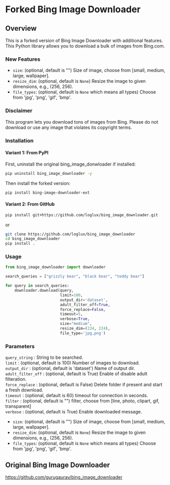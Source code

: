 # Forked Bing Image Downloader
## Overview
This is a forked version of Bing Image Downloader with additional features. This Python library allows you to download a bulk of images from Bing.com.

### New Features
- `size`: (optional, default is "") Size of image, choose from [small, medium, large, wallpaper].
- `resize_dim`: (optional, default is `None`) Resize the image to given dimensions, e.g., (256, 256).
- `file_types`: (optional, default is `None` which means all types) Choose from 'jpg', 'png', 'gif', 'bmp'.

### Disclaimer
This program lets you download tons of images from Bing.
Please do not download or use any image that violates its copyright terms. 

### Installation <br />

#### Variant 1: From PyPI

First, uninstall the original bing_image_donwloader if installed:
```bash
pip uninstall bing_image_downloader -y
````
Then install the forked version:
```bash
pip install bing-image-downloader-ext
```
#### Variant 2: From GitHub
```bash
pip install git+https://github.com/loglux/bing_image_downloader.git
```
or 
```bash
git clone https://github.com/loglux/bing_image_downloader
cd bing_image_downloader
pip install .
```
### Usage <br />
```python
from bing_image_downloader import downloader

search_queries = ["grizzly bear", "black bear", "teddy bear"]

for query in search_queries:
    downloader.download(query, 
                        limit=100,  
                        output_dir='dataset', 
                        adult_filter_off=True, 
                        force_replace=False, 
                        timeout=5, 
                        verbose=True,
                        size="medium",
                        resize_dim=(224, 224),
                        file_type='jpg,png')
```
### Parameters
`query_string` : String to be searched.<br />
`limit` : (optional, default is 100) Number of images to download.<br />
`output_dir` : (optional, default is 'dataset') Name of output dir.<br />
`adult_filter_off` : (optional, default is True) Enable of disable adult filteration.<br />
`force_replace` : (optional, default is False) Delete folder if present and start a fresh download.<br />
`timeout` : (optional, default is 60) timeout for connection in seconds.<br />
`filter` : (optional, default is "") filter, choose from [line, photo, clipart, gif, transparent]<br />
`verbose` : (optional, default is True) Enable downloaded message.<br />
- `size`: (optional, default is "") Size of image, choose from [small, medium, large, wallpaper].
- `resize_dim`: (optional, default is `None`) Resize the image to given dimensions, e.g., (256, 256).
- `file_types`: (optional, default is `None` which means all types) Choose from 'jpg', 'png', 'gif', 'bmp'.

## Original Bing Image Downloader
https://github.com/gurugaurav/bing_image_downloader




